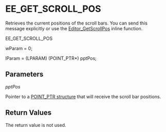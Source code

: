 # EE\_GET\_SCROLL\_POS

Retrieves the current positions of the scroll bars. You can send this message
explicitly or use the
[Editor\_GetScrollPos](../macro/editor_getscrollpos)
inline function.

EE\_GET\_SCROLL\_POS

wParam = 0;

lParam = (LPARAM) (POINT\_PTR\*) pptPos;

## Parameters

_pptPos_

Pointer to a [POINT\_PTR structure](../structure/point_ptr) that will receive the scroll bar positions.

## Return Values

The return value is not used.
